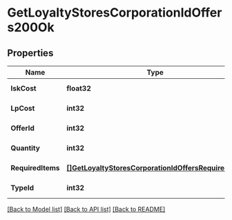 # GetLoyaltyStoresCorporationIdOffers200Ok

## Properties
Name | Type | Description | Notes
------------ | ------------- | ------------- | -------------
**IskCost** | **float32** | isk_cost number | [default to null]
**LpCost** | **int32** | lp_cost integer | [default to null]
**OfferId** | **int32** | offer_id integer | [default to null]
**Quantity** | **int32** | quantity integer | [default to null]
**RequiredItems** | [**[]GetLoyaltyStoresCorporationIdOffersRequiredItem**](get_loyalty_stores_corporation_id_offers_required_item.md) | required_items array | [default to null]
**TypeId** | **int32** | type_id integer | [default to null]

[[Back to Model list]](../README.md#documentation-for-models) [[Back to API list]](../README.md#documentation-for-api-endpoints) [[Back to README]](../README.md)


